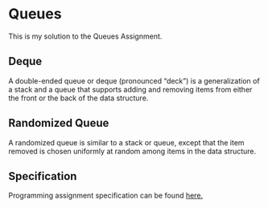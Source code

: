 # Queues
This is my solution to the Queues Assignment.

## Deque
A double-ended queue or deque (pronounced “deck”) is a generalization of a stack and a queue that supports adding and removing items from either the front or the back of the data structure.

## Randomized Queue
A randomized queue is similar to a stack or queue, except that the item removed is chosen uniformly at random among items in the data structure.

## Specification
Programming assignment specification can be found [here.](https://coursera.cs.princeton.edu/algs4/assignments/queues/specification.php)
